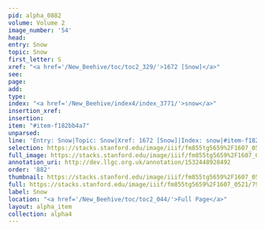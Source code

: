 ```yaml
---
pid: alpha_0882
volume: Volume 2
image_number: '54'
head: 
entry: Snow
topic: Snow
first_letter: S
xref: "<a href='/New_Beehive/toc/toc2_329/'>1672 [Snow]</a>"
see: 
page: 
add: 
type: 
index: "<a href='/New_Beehive/index4/index_3771/'>snow</a>"
insertion_xref: 
insertion: 
item: "#item-f182bb4a7"
unparsed: 
line: 'Entry: Snow|Topic: Snow|Xref: 1672 [Snow]|Index: snow|#item-f182bb4a7'
selection: https://stacks.stanford.edu/image/iiif/fm855tg5659%2F1607_0521/797,1347,2965,346/full/0/default.jpg
full_image: https://stacks.stanford.edu/image/iiif/fm855tg5659%2F1607_0521/full/full/0/default.jpg
annotation_uri: http://dev.llgc.org.uk/annotation/1532448928492
order: '882'
thumbnail: https://stacks.stanford.edu/image/iiif/fm855tg5659%2F1607_0521/797,1347,600,180/250,/0/default.jpg
full: https://stacks.stanford.edu/image/iiif/fm855tg5659%2F1607_0521/797,1347,2965,346/full/0/default.jpg
label: Snow
location: "<a href='/New_Beehive/toc/toc2_044/'>Full Page</a>"
layout: alpha_item
collection: alpha4
---
```

